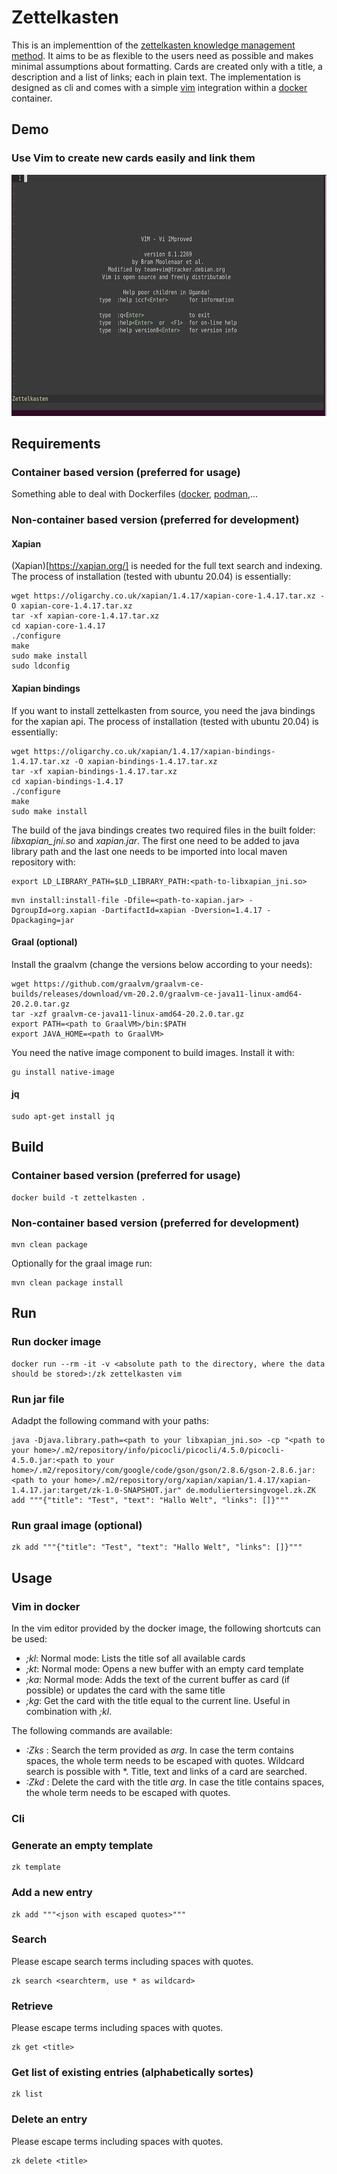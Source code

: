 # Zettelkasten

This is an implementtion of the [zettelkasten knowledge management method](https://en.wikipedia.org/wiki/Zettelkasten). It aims to be as flexible to the users need as possible and makes minimal assumptions about formatting. Cards are created only with a title, a description and a list of links; each in plain text. The implementation is designed as cli and comes with a simple [vim](https://www.vim.org/) integration within a [docker](https://www.docker.com/) container.

## Demo

### Use Vim to create new cards easily and link them

<img src="/images/create.gif" width="640" height="386"/>

## Requirements

### Container based version (preferred for usage)

Something able to deal with Dockerfiles ([docker](https://www.docker.com/), [podman](https://podman.io/),...

### Non-container based version (preferred for development)

#### Xapian

(Xapian)[https://xapian.org/] is needed for the full text search and indexing. The process of installation (tested with ubuntu 20.04) is essentially:

```
wget https://oligarchy.co.uk/xapian/1.4.17/xapian-core-1.4.17.tar.xz -O xapian-core-1.4.17.tar.xz
tar -xf xapian-core-1.4.17.tar.xz
cd xapian-core-1.4.17
./configure
make
sudo make install
sudo ldconfig
```

#### Xapian bindings

If you want to install zettelkasten from source, you need the java bindings for the xapian api. The process of installation (tested with ubuntu 20.04) is essentially:

```
wget https://oligarchy.co.uk/xapian/1.4.17/xapian-bindings-1.4.17.tar.xz -O xapian-bindings-1.4.17.tar.xz
tar -xf xapian-bindings-1.4.17.tar.xz
cd xapian-bindings-1.4.17
./configure
make
sudo make install
```

The build of the java bindings creates two required files in the built folder: _libxapian_jni.so_ and _xapian.jar_. The first one need to be added to java library path and the last one needs to be imported into local maven repository with:

```
export LD_LIBRARY_PATH=$LD_LIBRARY_PATH:<path-to-libxapian_jni.so>
```

```
mvn install:install-file -Dfile=<path-to-xapian.jar> -DgroupId=org.xapian -DartifactId=xapian -Dversion=1.4.17 -Dpackaging=jar
```

#### Graal (optional)

Install the graalvm (change the versions below according to your needs):

```
wget https://github.com/graalvm/graalvm-ce-builds/releases/download/vm-20.2.0/graalvm-ce-java11-linux-amd64-20.2.0.tar.gz
tar -xzf graalvm-ce-java11-linux-amd64-20.2.0.tar.gz
export PATH=<path to GraalVM>/bin:$PATH
export JAVA_HOME=<path to GraalVM>
```

You need the native image component to build images. Install it with:

```
gu install native-image
```

#### jq

```
sudo apt-get install jq
```


## Build

### Container based version (preferred for usage)

```
docker build -t zettelkasten .
```

### Non-container based version (preferred for development)

```
mvn clean package
```

Optionally for the graal image run:

```
mvn clean package install
```

## Run

### Run docker image

```
docker run --rm -it -v <absolute path to the directory, where the data should be stored>:/zk zettelkasten vim
```

### Run jar file

Adadpt the following command with your paths:

```
java -Djava.library.path=<path to your libxapian_jni.so> -cp "<path to your home>/.m2/repository/info/picocli/picocli/4.5.0/picocli-4.5.0.jar:<path to your home>/.m2/repository/com/google/code/gson/gson/2.8.6/gson-2.8.6.jar:<path to your home>/.m2/repository/org/xapian/xapian/1.4.17/xapian-1.4.17.jar:target/zk-1.0-SNAPSHOT.jar" de.moduliertersingvogel.zk.ZK add """{"title": "Test", "text": "Hallo Welt", "links": []}"""
```

### Run graal image (optional)

```
zk add """{"title": "Test", "text": "Hallo Welt", "links": []}"""
```

## Usage

### Vim in docker

In the vim editor provided by the docker image, the following shortcuts can be used:

- _;kl_: Normal mode: Lists the title sof all available cards
- _;kt_: Normal mode: Opens a new buffer with an empty card template
- _;ka_: Normal mode: Adds the text of the current buffer as card (if possible) or updates the card with the same title
- _;kg_: Get the card with the title equal to the current line. Useful in combination with _;kl_.

The following commands are available:

- _:Zks <arg>_: Search the term provided as _arg_. In case the term contains spaces, the whole term needs to be escaped with quotes. Wildcard search is possible with *. Title, text and links of a card are searched.
- _:Zkd <arg>_: Delete the card with the title _arg_. In case the title contains spaces, the whole term needs to be escaped with quotes.

### Cli

### Generate an empty template

```
zk template
```

### Add a new entry

```
zk add """<json with escaped quotes>"""
```

### Search

Please escape search terms including spaces with quotes.

```
zk search <searchterm, use * as wildcard>
```

### Retrieve

Please escape terms including spaces with quotes.

```
zk get <title>
```

### Get list of existing entries (alphabetically sortes)

```
zk list
```

### Delete an entry

Please escape terms including spaces with quotes.

```
zk delete <title>
```
